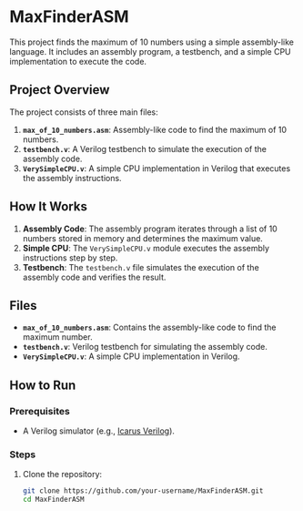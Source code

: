 # MaxFinderASM

This project finds the maximum of 10 numbers using a simple assembly-like language. It includes an assembly program, a testbench, and a simple CPU implementation to execute the code.

## Project Overview

The project consists of three main files:
1. **`max_of_10_numbers.asm`**: Assembly-like code to find the maximum of 10 numbers.
2. **`testbench.v`**: A Verilog testbench to simulate the execution of the assembly code.
3. **`VerySimpleCPU.v`**: A simple CPU implementation in Verilog that executes the assembly instructions.

## How It Works

1. **Assembly Code**: The assembly program iterates through a list of 10 numbers stored in memory and determines the maximum value.
2. **Simple CPU**: The `VerySimpleCPU.v` module executes the assembly instructions step by step.
3. **Testbench**: The `testbench.v` file simulates the execution of the assembly code and verifies the result.

## Files

- **`max_of_10_numbers.asm`**: Contains the assembly-like code to find the maximum number.
- **`testbench.v`**: Verilog testbench for simulating the assembly code.
- **`VerySimpleCPU.v`**: A simple CPU implementation in Verilog.

## How to Run

### Prerequisites
- A Verilog simulator (e.g., [Icarus Verilog](http://iverilog.icarus.com/)).

### Steps
1. Clone the repository:
   ```bash
   git clone https://github.com/your-username/MaxFinderASM.git
   cd MaxFinderASM
